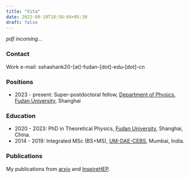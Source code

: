 ```yaml
---
title: "Vita"
date: 2022-09-10T18:58:04+05:30
draft: false
---
```


_pdf incoming..._
<!--
[Here](/files/short_cv.pdf) is my CV in pdf format.
-->

### Contact
Work e-mail: sshashank20-[at]-fudan-[dot]-edu-[dot]-cn

### Positions
* 2023 - present: Super-postdoctoral fellow, [Department of Physics](https://phys.fudan.edu.cn/), [Fudan University](https://www.fudan.edu.cn/en/), Shanghai

### Education
* 2020 - 2023: PhD in Theoretical Physics, [Fudan University](https://www.fudan.edu.cn/en/), Shanghai, China.
* 2014 - 2019: Integrated MSc (BS+MS), [UM-DAE-CEBS](https://www.cbs.ac.in), Mumbai, India.

### Publications
My publications from [arxiv](https://arxiv.org/search/?query=shashank%2C+swarnim&searchtype=author) and [InspireHEP](https://inspirehep.net/authors/1903109).

